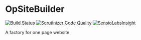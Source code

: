 # OpSiteBuilder

[![Build Status](https://travis-ci.org/jbouzekri/OpSiteBuilder.svg?branch=develop)](https://travis-ci.org/jbouzekri/OpSiteBuilder)
[![Scrutinizer Code Quality](https://scrutinizer-ci.com/g/jbouzekri/OpSiteBuilder/badges/quality-score.png?b=develop)](https://scrutinizer-ci.com/g/jbouzekri/OpSiteBuilder/?branch=develop)
[![SensioLabsInsight](https://insight.sensiolabs.com/projects/d910ab5b-5e52-47b9-99c9-a5bc6c4dba6c/mini.png)](https://insight.sensiolabs.com/projects/d910ab5b-5e52-47b9-99c9-a5bc6c4dba6c)

A factory for one page website
